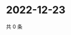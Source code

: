 # 2022-12-23

共 0 条

<!-- BEGIN WEIBO -->
<!-- 最后更新时间 Fri Dec 23 2022 02:00:51 GMT+0800 (China Standard Time) -->

<!-- END WEIBO -->
